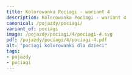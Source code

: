 ```yaml
---
title: Kolorowanka Pociagi - wariant 4
description: Kolorowanka Pociagi - wariant 4
canonical: /pojazdy/pociagi/
variant_of: pociagi
image: /pojazdy/pociagi/4/pociagi-4.svg
pdf: /pojazdy/pociagi/4/pociagi-4.pdf
alt: "pociagi kolorowanki dla dzieci"
tags:
- pojazdy
- pociagi
---
```

